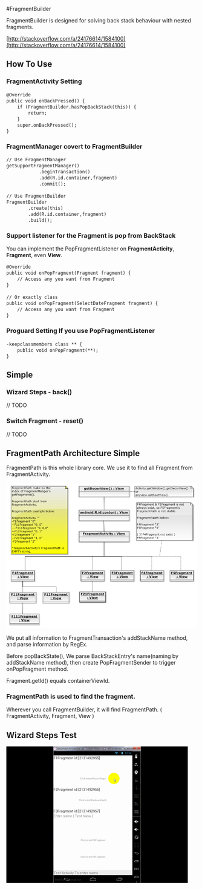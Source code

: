#FragmentBuilder

FragmentBuilder is designed for solving back stack behaviour with nested fragments.

[http://stackoverflow.com/a/24176614/1584100](http://stackoverflow.com/a/24176614/1584100)


## How To Use

### FragmentActivity Setting

    @Override
    public void onBackPressed() {
        if (FragmentBuilder.hasPopBackStack(this)) {
            return;
        }
        super.onBackPressed();
    }

### FragmentManager covert to FragmentBuilder

	// Use FragmentManager
	getSupportFragmentManager()
                .beginTransaction()
                .add(R.id.container,fragment)
                .commit();

	// Use FragmentBuilder
	FragmentBuilder
	        .create(this)
	        .add(R.id.container,fragment)
	        .build();

### Support listener for the Fragment is pop from BackStack
You can implement the PopFragmentListener on **FragmentActicity**, **Fragment**, even **View**.

	@Override
    public void onPopFragment(Fragment fragment) {
        // Access any you want from Fragment
    }
	
	// Or exactly class
	public void onPopFragment(SelectDateFragment fragment) {
        // Access any you want from Fragment
    }

### Proguard Setting If you use PopFragmentListener

	-keepclassmembers class ** {
	    public void onPopFragment(**);
	}

## Simple

### Wizard Steps - back()
// TODO
### Switch Fragment - reset()
// TODO

## FragmentPath Architecture Simple

FragmentPath is this whole library core. We use it to find all Fragment from FragmentActivity.

![](/images/FragmentViewArchitecture.png)

We put all information to FragmentTransaction's addStackName method, and parse information by RegEx.

Before popBackState(), We parse BackStackEntry's name(naming by addStackName method), then create PopFragmentSender to trigger onPopFragment method.  

Fragment.getId() equals containerViewId.

### FragmentPath is used to find the fragment.

Wherever you call FragmentBuilder, it will find FragmentPath. ( FragmentActivity, Fragment, View )


## Wizard Steps Test
![](/images/WizardStepsTest.gif)
